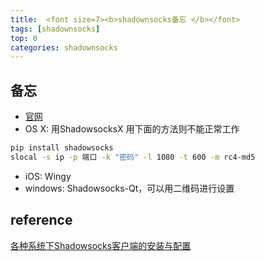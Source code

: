 ```yaml
---
title:  <font size=7><b>shadownsocks备忘 </b></font>
tags: [shadownsocks]
top: 0
categories: shadownsocks
---
```


## 备忘
+ [官网](http://shadowsocks.org/en/index.html)
+ OS X: 用ShadowsocksX
用下面的方法则不能正常工作
```bash
pip install shadowsocks
slocal -s ip -p 端口 -k "密码" -l 1080 -t 600 -m rc4-md5
```
+ iOS: Wingy
+ windows: Shadowsocks-Qt，可以用二维码进行设置
<!-- more -->

## reference
[各种系统下Shadowsocks客户端的安装与配置](http://www.jeyzhang.com/how-to-install-and-setup-shadowsocks-client-in-different-os.html)
